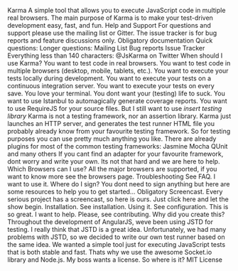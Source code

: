 Karma A simple tool that allows you to execute JavaScript code in multiple real browsers. The main purpose of Karma is to make your test-driven development easy, fast, and fun. Help and Support For questions and support please use the mailing list or Gitter. The issue tracker is for bug reports and feature discussions only. Obligatory documentation Quick questions: Longer questions: Mailing List Bug reports Issue Tracker Everything less than 140 characters: @JsKarma on Twitter When should I use Karma? You want to test code in real browsers. You want to test code in multiple browsers (desktop, mobile, tablets, etc.). You want to execute your tests locally during development. You want to execute your tests on a continuous integration server. You want to execute your tests on every save. You love your terminal. You dont want your (testing) life to suck. You want to use Istanbul to automagically generate coverage reports. You want to use RequireJS for your source files. But I still want to use _insert testing library_ Karma is not a testing framework, nor an assertion library. Karma just launches an HTTP server, and generates the test runner HTML file you probably already know from your favourite testing framework. So for testing purposes you can use pretty much anything you like. There are already plugins for most of the common testing frameworks: Jasmine Mocha QUnit and many others If you cant find an adapter for your favourite framework, dont worry and write your own. Its not that hard and we are here to help. Which Browsers can I use? All the major browsers are supported, if you want to know more see the browsers page. Troubleshooting See FAQ. I want to use it. Where do I sign? You dont need to sign anything but here are some resources to help you to get started... Obligatory Screencast. Every serious project has a screencast, so here is ours. Just click here and let the show begin. Installation. See installation. Using it. See configuration. This is so great. I want to help. Please, see contributing. Why did you create this? Throughout the development of AngularJS, weve been using JSTD for testing. I really think that JSTD is a great idea. Unfortunately, we had many problems with JSTD, so we decided to write our own test runner based on the same idea. We wanted a simple tool just for executing JavaScript tests that is both stable and fast. Thats why we use the awesome Socket.io library and Node.js. My boss wants a license. So where is it? MIT License